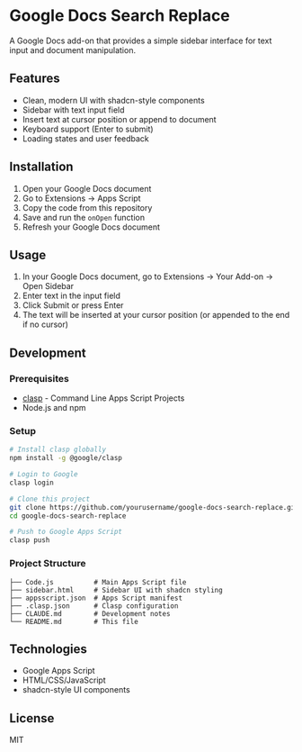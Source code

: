 # Google Docs Search Replace

A Google Docs add-on that provides a simple sidebar interface for text input and document manipulation.

## Features

- Clean, modern UI with shadcn-style components
- Sidebar with text input field
- Insert text at cursor position or append to document
- Keyboard support (Enter to submit)
- Loading states and user feedback

## Installation

1. Open your Google Docs document
2. Go to Extensions → Apps Script
3. Copy the code from this repository
4. Save and run the `onOpen` function
5. Refresh your Google Docs document

## Usage

1. In your Google Docs document, go to Extensions → Your Add-on → Open Sidebar
2. Enter text in the input field
3. Click Submit or press Enter
4. The text will be inserted at your cursor position (or appended to the end if no cursor)

## Development

### Prerequisites

- [clasp](https://github.com/google/clasp) - Command Line Apps Script Projects
- Node.js and npm

### Setup

```bash
# Install clasp globally
npm install -g @google/clasp

# Login to Google
clasp login

# Clone this project
git clone https://github.com/yourusername/google-docs-search-replace.git
cd google-docs-search-replace

# Push to Google Apps Script
clasp push
```

### Project Structure

```
├── Code.js          # Main Apps Script file
├── sidebar.html     # Sidebar UI with shadcn styling
├── appsscript.json  # Apps Script manifest
├── .clasp.json      # Clasp configuration
├── CLAUDE.md        # Development notes
└── README.md        # This file
```

## Technologies

- Google Apps Script
- HTML/CSS/JavaScript
- shadcn-style UI components

## License

MIT
